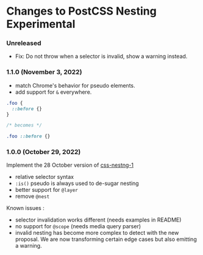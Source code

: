 # Changes to PostCSS Nesting Experimental

### Unreleased

- Fix: Do not throw when a selector is invalid, show a warning instead.

### 1.1.0 (November 3, 2022)

- match Chrome's behavior for pseudo elements.
- add support for `&` everywhere.

```css
.foo {
  ::before {}
}

/* becomes */

.foo ::before {}
```

### 1.0.0 (October 29, 2022)

Implement the 28 October version of [css-nestng-1](https://drafts.csswg.org/css-nesting/)

- relative selector syntax
- `:is()` pseudo is always used to de-sugar nesting
- better support for `@layer`
- remove `@nest`

Known issues :

- selector invalidation works different (needs examples in README)
- no support for `@scope` (needs media query parser)
- invalid nesting has become more complex to detect with the new proposal. We are now transforming certain edge cases but also emitting a warning.

